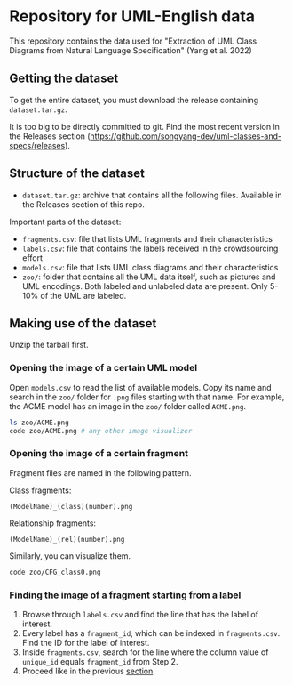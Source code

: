 # Repository for UML-English data
This repository contains the data used for "Extraction of UML Class Diagrams from Natural Language Specification" (Yang et al. 2022)

## Getting the dataset
To get the entire dataset, you must download the release containing `dataset.tar.gz`. 

It is too big to be directly committed to git. Find the most recent version in the Releases section (https://github.com/songyang-dev/uml-classes-and-specs/releases).

## Structure of the dataset

* `dataset.tar.gz`: archive that contains all the following files. Available in the Releases section of this repo.

Important parts of the dataset:
* `fragments.csv`: file that lists UML fragments and their characteristics
* `labels.csv`: file that contains the labels received in the crowdsourcing effort
* `models.csv`: file that lists UML class diagrams and their characteristics
* `zoo/`: folder that contains all the UML data itself, such as pictures and UML encodings. Both labeled and unlabeled data are present. Only 5-10% of the UML are labeled.

## Making use of the dataset
Unzip the tarball first.

### Opening the image of a certain UML model
Open `models.csv` to read the list of available models. Copy its name and search in the `zoo/` folder for `.png` files starting with that name. For example, the ACME model has an image in the `zoo/` folder called `ACME.png`.

```bash
ls zoo/ACME.png
code zoo/ACME.png # any other image visualizer
```

### Opening the image of a certain fragment
Fragment files are named in the following pattern.

Class fragments:
```
(ModelName)_(class)(number).png
```

Relationship fragments:
```
(ModelName)_(rel)(number).png
```

Similarly, you can visualize them.
```bash
code zoo/CFG_class0.png
```

### Finding the image of a fragment starting from a label
1. Browse through `labels.csv` and find the line that has the label of interest.
2. Every label has a `fragment_id`, which can be indexed in `fragments.csv`. Find the ID for the label of interest.
3. Inside `fragments.csv`, search for the line where the column value of `unique_id` equals `fragment_id` from Step 2.
4. Proceed like in the previous [section](#opening-the-image-of-a-certain-fragment).
